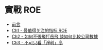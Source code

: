 # 實戰 ROE

* [前言](00.md)
* [Ch1 - 最值得关注的指标 ROE](01.md)
* [Ch2 - 如何不張飛打岳飛 談如何比較公司數據](02.md)
* [Ch3 - 不可只看「淨利」高](03.md)
